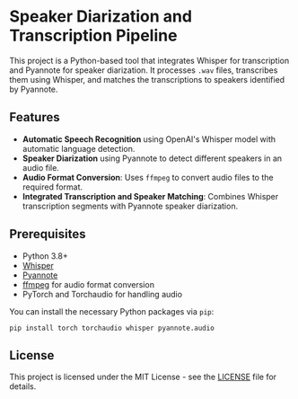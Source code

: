 # Speaker Diarization and Transcription Pipeline

This project is a Python-based tool that integrates Whisper for transcription and Pyannote for speaker diarization. It processes `.wav` files, transcribes them using Whisper, and matches the transcriptions to speakers identified by Pyannote.

## Features
- **Automatic Speech Recognition** using OpenAI's Whisper model with automatic language detection.
- **Speaker Diarization** using Pyannote to detect different speakers in an audio file.
- **Audio Format Conversion**: Uses `ffmpeg` to convert audio files to the required format.
- **Integrated Transcription and Speaker Matching**: Combines Whisper transcription segments with Pyannote speaker diarization.

## Prerequisites
- Python 3.8+
- [Whisper](https://github.com/openai/whisper)
- [Pyannote](https://github.com/pyannote/pyannote-audio)
- [ffmpeg](https://ffmpeg.org/download.html) for audio format conversion
- PyTorch and Torchaudio for handling audio

You can install the necessary Python packages via `pip`:

```pip install torch torchaudio whisper pyannote.audio```


## License
This project is licensed under the MIT License - see the [LICENSE](LICENSE) file for details.

